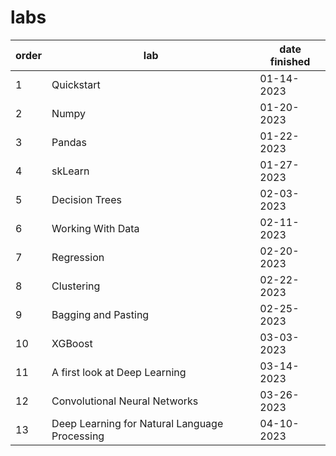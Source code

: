 # labs
order | lab | date finished
--- | --- | --- |
1 | Quickstart | 01-14-2023 | 
2 | Numpy | 01-20-2023 |
3 | Pandas | 01-22-2023 |
4 | skLearn | 01-27-2023 |
5 | Decision Trees | 02-03-2023 |
6 | Working With Data | 02-11-2023 |
7 | Regression | 02-20-2023 |
8 | Clustering | 02-22-2023 |
9 | Bagging and Pasting | 02-25-2023 | 
10 | XGBoost | 03-03-2023 |
11 | A first look at Deep Learning | 03-14-2023 |
12 | Convolutional Neural Networks | 03-26-2023 |
13 | Deep Learning for Natural Language Processing | 04-10-2023 |